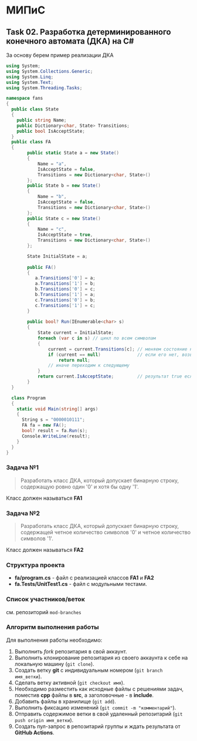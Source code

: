 # МИПиС

## Task 02. Разработка детерминированного конечного автомата (ДКА) на C\#

За основу берем пример реализации ДКА

```csharp
using System;
using System.Collections.Generic;
using System.Linq;
using System.Text;
using System.Threading.Tasks;

namespace fans
{
  public class State
  {
    public string Name;
    public Dictionary<char, State> Transitions;
    public bool IsAcceptState;
  }
  public class FA
  {
        public static State a = new State()
        {
            Name = "a",
            IsAcceptState = false,
            Transitions = new Dictionary<char, State>()
        };
        public State b = new State()
        {
            Name = "b",
            IsAcceptState = false,
            Transitions = new Dictionary<char, State>()
        };
        public State c = new State()
        {
            Name = "c",
            IsAcceptState = true,
            Transitions = new Dictionary<char, State>()
        };

        State InitialState = a;
        
        public FA()
        {
           a.Transitions['0'] = a;
           a.Transitions['1'] = b;
           b.Transitions['0'] = c;
           b.Transitions['1'] = a;
           c.Transitions['0'] = b;
           c.Transitions['1'] = c;            
        }
        
        public bool? Run(IEnumerable<char> s)
        {
            State current = InitialState;
            foreach (var c in s) // цикл по всем символам 
            {
                current = current.Transitions[c]; // меняем состояние на то, в которое у нас переход
                if (current == null)              // если его нет, возвращаем признак ошибки
                    return null;
                // иначе переходим к следующему
            }
            return current.IsAcceptState;         // результат true если в конце финальное состояние 
        }
  }

  class Program
  {
    static void Main(string[] args)
    {
      String s = "0000010111";
      FA fa = new FA();
      bool? result = fa.Run(s);
      Console.WriteLine(result);
    }
  }
}
```

### Задача №1

> Разработать класс ДКА, который допускает бинарную строку, содержащую ровно один '0' и хотя бы одну '1'. 

Класс должен называться **FA1**

### Задача №2

> Разработать класс ДКА, который допускает бинарную строку, содержащей четное количество символов '0' и четное количество символов '1'.

Класс должен называться **FA2**


### Структура проекта

- **fa/program.cs** - файл с реализацией классов **FA1** и **FA2**
- **fa.Tests/UnitTest1.cs** - файл с модульными тестами.
 
### Список участников/веток

см. репозиторий `mod-branches`

### Алгоритм выполнения работы

Для выполнения работы необходимо:

1. Выполнить *fork* репозитария в свой аккаунт.
1. Выполнить клонирование репозитария из своего аккаунта к себе на локальную машину (`git clone`).
1. Создать ветку **git** с индивидуальным номером (`git branch имя_ветки`).
1. Сделать ветку активной (`git checkout имя`).
1. Необходимо разместить как исходные файлы с решениями задач, поместив **cpp** файлы в **src**, а заголовочные - в **include**. 
1. Добавить файлы в хранилище (`git add`).
1. Выполнить фиксацию изменений (`git commit -m "комментарий"`).
1. Отправить содержимое ветки в свой удаленный репозитарий (`git push origin имя_ветки`).
1. Создать пул-запрос в репозитарий группы и ждать результата от **GitHub Actions**.

